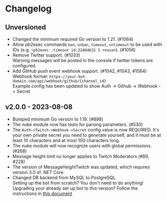 # Changelog

## Unversioned

- Changed the minimum required Go version to 1.21. (#1064)
- Allow pb2exec commands `ban`, `unban`, `timeout`, `untimeout` to be used with IDs (e.g. `!pb2exec .timeout id:22484632 5 reason`). (#1056)
- Remove Twitter support. (#1033)  
  Warning messages will be posted in the console if twitter tokens are configured.
- Add GitHub push event webhook support. (#1042, #1043, #1064)  
   Webhook format: `https://your-bot-domain.com/api/webhook/github/{channel_id}`  
   Example config has been updated to show Auth -> Github -> Webhook -> Secret

## v2.0.0 - 2023-08-08

- Bumped minimum Go version to 1.19. (#898)
- The nuke module now has tests for parsing parameters. (#530)
- The `Auth->Twitch->Webhook->Secret` config value is now REQUIRED. It's your own private secret you need to generate yourself, and it must be at least 10 characters and at most 100 characters long.
- The nuke module will now recognize users with global permissions. (#268)
- Message height limit no longer applies to Twitch Moderators (#89, #228)
- The version of MessageHeightTwitch was updated, which requires version 3.0 of .NET Core.
- Changed DB backend from MySQL to PostgreSQL.  
  Setting up the bot from scratch? You don't need to do anything!  
  Upgrading your already set up bot to this version? Follow the instructions in [this document](/resources/mysql-to-postgresql-transition/README.md)
